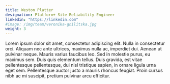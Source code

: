 ```yaml
---
title: Weston Platter
designation: Platform+ Site Reliability Engineer
linkedin: "https://linkedin.com"
#image: /img/team/veronika-gnilitska.jpg
weight: 3
---
```


Lorem ipsum dolor sit amet, consectetur adipiscing elit. Nulla in consectetur orci. Aliquam nec ante ultrices, maximus nulla ac, imperdiet dui. Aenean ut pulvinar neque. Mauris varius faucibus leo. Sed in molestie purus, eu maximus sem. Duis quis elementum tellus. Duis gravida, est vitae pellentesque pellentesque, dui nisl tristique sapien, in ornare ligula urna eget sem. Pellentesque auctor justo a mauris rhoncus feugiat. Proin cursus nibh ac mi suscipit, pretium pulvinar arcu efficitur.